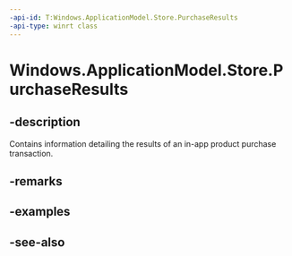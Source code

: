 ----api-id: T:Windows.ApplicationModel.Store.PurchaseResults
-api-type: winrt class
---<!-- Class syntax.public class PurchaseResults : Windows.ApplicationModel.Store.IPurchaseResults--># Windows.ApplicationModel.Store.PurchaseResults## -descriptionContains information detailing the results of an in-app product purchase transaction.## -remarks## -examples## -see-also